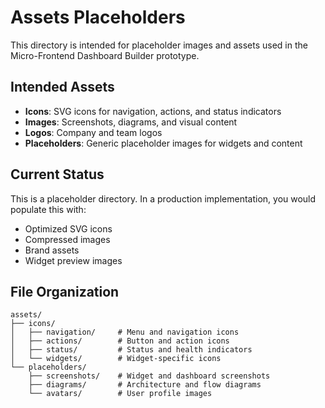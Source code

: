 # Assets Placeholders

This directory is intended for placeholder images and assets used in the Micro-Frontend Dashboard Builder prototype.

## Intended Assets

- **Icons**: SVG icons for navigation, actions, and status indicators
- **Images**: Screenshots, diagrams, and visual content
- **Logos**: Company and team logos
- **Placeholders**: Generic placeholder images for widgets and content

## Current Status

This is a placeholder directory. In a production implementation, you would populate this with:

- Optimized SVG icons
- Compressed images
- Brand assets
- Widget preview images

## File Organization

```
assets/
├── icons/
│   ├── navigation/     # Menu and navigation icons
│   ├── actions/        # Button and action icons
│   ├── status/         # Status and health indicators
│   └── widgets/        # Widget-specific icons
└── placeholders/
    ├── screenshots/    # Widget and dashboard screenshots
    ├── diagrams/       # Architecture and flow diagrams
    └── avatars/        # User profile images
```
